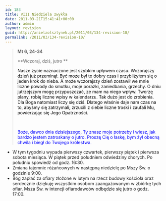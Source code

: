```yaml
---
id: 183
title: VIII Niedziela zwykła
date: 2011-03-21T15:41:41+00:00
author: admin
layout: revision
guid: http://anielaolsztynek.pl/2011/03/134-revision-10/
permalink: /2011/03/134-revision-10/
---
```

> **Mt 6, 24-34**
> 
> **Wczoraj, dziś, jutro ** 
> 
> <span style="color: #000000;">Nasze życie naznaczone jest szybkim upływem czasu. Wczorajszy dzień już przeminął. Być może był to dobry czas i przybliżyłem się o jeden krok do nieba. A może wczorajszy dzień zostawił we mnie liczne powody do smutku, moje porażki, zaniedbania, grzechy. O dniu jutrzejszym mogę przypuszczać, ze mam na niego wpływ. Tworzę plany, robię liczne wpisy w kalendarzu. Tak dużo jest do zrobienia. Dla Boga natomiast liczy się dziś. Dlatego właśnie daje nam czas na to, abyśmy się zatrzymali, zrzucili z siebie liczne troski i zaufali Mu, powierzając się Jego Opatrzności.</span>
> 
> <span style="color: #000000;"> </span>
> 
> <span style="color: #0000ff;">Boże, dawco dnia dzisiejszego, Ty znasz moje potrzeby i wiesz, jak bardzo jestem zatroskany o jutro. Proszę Cię o łaskę, bym żył obecną chwila i biegł do Twojego królestwa.</span>

  * W tym tygodniu wypada pierwszy czwartek, pierwszy piątek i pierwsza sobota miesiąca. W piątek przed południem odwiedziny chorych. Po południu spowiedź od godz. 16:30.
  * Zmiana tajemnic różańcowych w następną niedzielę po Mszy Św. o godzinie 9:00.
  * Bóg zapłać za ofiary złożone w lutym na rzecz budowy kościoła oraz serdecznie dziękuję wszystkim osobom zaangażowanym w zbiórkę tych ofiar. Msza Św. w intencji ofiarodawców odbędzie się jutro o godz. 17:00.